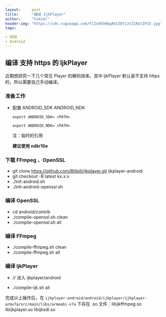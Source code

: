 ```yaml
---
layout:     post
title:      "编译 IjkPlayer"
author:     "CoXier"
header-img: "https://cdn.ruguoapp.com/FlZsV6SHbgAkS3bTzJrZ1KGtIP1V.jpg"
tags:

- 视频
- Android
---
```


## 编译 支持 https 的 IjkPlayer

近期想研究一下几个常见 Player 的解码效率。其中 IjkPlayer 默认是不支持 https 的，所以需要自己手动编译。

### 准备工作

- 配置 ANDROID_SDK ANDROID_NDK

  `export ANDROID_SDK= <PATH>`

  `export ANDROID_NDK= <PATH>`

  注：临时的引用
  
  **建议使用 ndkr10e**

### 下载 FFmpeg 、OpenSSL

- git clone https://github.com/Bilibili/ijkplayer.git ijkplayer-android
- git checkout -B latest kx.x.x
- ./init-android.sh
- ./init-android-openssl.sh

### 编译 OpenSSL

- cd android/contrib 
- ./compile-openssl.sh clean
- ./compile-openssl.sh all

### 编译 FFmpeg

* ./compile-ffmpeg.sh clean
* ./compile-ffmpeg.sh all

### 编译 IjkPlayer

* // 进入 ijkplayer/android


* ./compile-ijk.sh all

完成以上操作后，在 `ijkplayer-android/android/ijkplayer/ijkplayer-armv7a/src/main/libs/armeabi-v7a` 下存在 .so 文件：libijkffmpeg.so  libijkplayer.so   libijksdl.so



